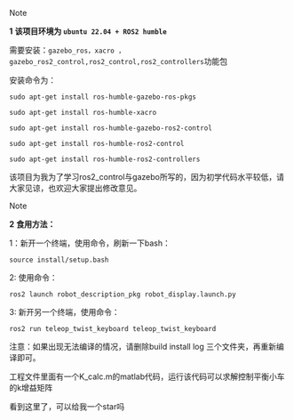 > [!NOTE]
>**1**
> **该项目环境为 `ubuntu 22.04 + ROS2 humble`**

需要安装：`gazebo_ros，xacro ，gazebo_ros2_control,ros2_control,ros2_controllers`功能包

安装命令为：

 

```
sudo apt-get install ros-humble-gazebo-ros-pkgs
```

```
sudo apt-get install ros-humble-xacro
```

```
sudo apt-get install ros-humble-gazebo-ros2-control 
```

```
sudo apt-get install ros-humble-ros2-control
```

```
sudo apt-get install ros-humble-ros2-controllers
```

该项目为我为了学习ros2_control与gazebo所写的，因为初学代码水平较低，请大家见谅，也欢迎大家提出修改意见。

> [!NOTE]
>**2**
>**食用方法：**

  1：新开一个终端，使用命令，刷新一下bash：

```
source install/setup.bash
```

  2: 使用命令：

```
ros2 launch robot_description_pkg robot_display.launch.py
```


  3: 新开另一个终端，使用命令：

```
ros2 run teleop_twist_keyboard teleop_twist_keyboard
```


  注意：如果出现无法编译的情况，请删除build install log 三个文件夹，再重新编译即可。


工程文件里面有一个K_calc.m的matlab代码，运行该代码可以求解控制平衡小车的k增益矩阵

看到这里了，可以给我一个star吗
